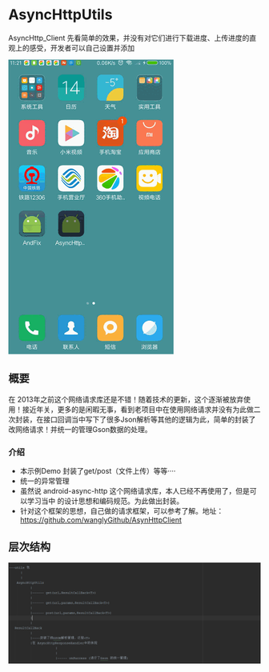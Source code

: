 # AsyncHttpUtils
AsyncHttp_Client
先看简单的效果，并没有对它们进行下载进度、上传进度的直观上的感受，开发者可以自己设置并添加

![](https://github.com/wanglyGithub/AsyncHttpUtils/blob/master/app/src/main/res/preview/test.gif)

## 概要 ##

在 2013年之前这个网络请求库还是不错！随着技术的更新，这个逐渐被放弃使用！接近年关，更多的是闲暇无事，看到老项目中在使用网络请求并没有为此做二次封装，在接口回调当中写下了很多Json解析等其他的逻辑为此，简单的封装了改网络请求！并统一的管理Gson数据的处理。

### 介绍 ###
- 本示例Demo 封装了get/post（文件上传）等等····
- 统一的异常管理
- 虽然说 android-async-http 这个网络请求库，本人已经不再使用了，但是可以学习当中
的设计思想和编码规范。为此做出封装。
- 针对这个框架的思想，自己做的请求框架，可以参考了解。地址：https://github.com/wanglyGithub/AsynHttpClient

## 层次结构 ##

  ![](https://github.com/wanglyGithub/AsyncHttpUtils/blob/master/app/src/main/res/preview/cengci.png)